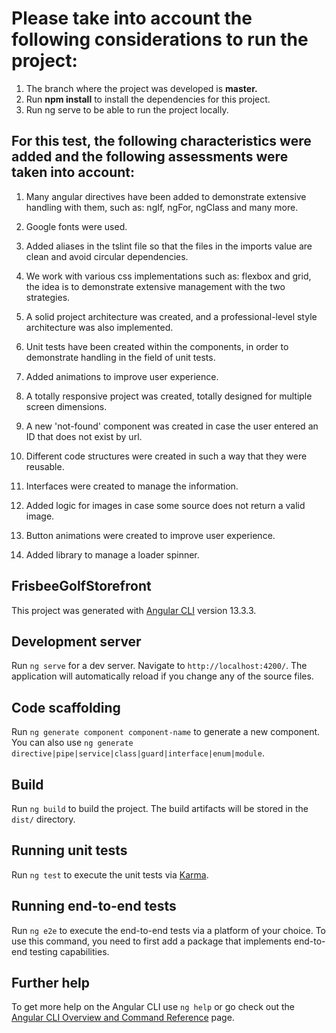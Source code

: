 # Please take into account the following considerations to run the project:

1. The branch where the project was developed is **master.**
2. Run **npm install** to install the dependencies for this project.
3. Run ng serve to be able to run the project locally.

## For this test, the following characteristics were added and the following assessments were taken into account:

1. Many angular directives have been added to demonstrate extensive handling with them, such as: ngIf, ngFor, ngClass and many more.

2. Google fonts were used.

3. Added aliases in the tslint file so that the files in the imports value are clean and avoid circular dependencies.

4. We work with various css implementations such as: flexbox and grid, the idea is to demonstrate extensive management with the two strategies.

5. A solid project architecture was created, and a professional-level style architecture was also implemented.

6. Unit tests have been created within the components, in order to demonstrate handling in the field of unit tests.

7. Added animations to improve user experience.

8. A totally responsive project was created, totally designed for multiple screen dimensions.

9. A new 'not-found' component was created in case the user entered an ID that does not exist by url.

10. Different code structures were created in such a way that they were reusable.

11. Interfaces were created to manage the information.

12. Added logic for images in case some source does not return a valid image.

13. Button animations were created to improve user experience.

14. Added library to manage a loader spinner.

## FrisbeeGolfStorefront

This project was generated with [Angular CLI](https://github.com/angular/angular-cli) version 13.3.3.

## Development server

Run `ng serve` for a dev server. Navigate to `http://localhost:4200/`. The application will automatically reload if you change any of the source files.

## Code scaffolding

Run `ng generate component component-name` to generate a new component. You can also use `ng generate directive|pipe|service|class|guard|interface|enum|module`.

## Build

Run `ng build` to build the project. The build artifacts will be stored in the `dist/` directory.

## Running unit tests

Run `ng test` to execute the unit tests via [Karma](https://karma-runner.github.io).

## Running end-to-end tests

Run `ng e2e` to execute the end-to-end tests via a platform of your choice. To use this command, you need to first add a package that implements end-to-end testing capabilities.

## Further help

To get more help on the Angular CLI use `ng help` or go check out the [Angular CLI Overview and Command Reference](https://angular.io/cli) page.
